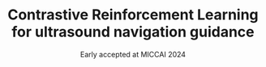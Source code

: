 ---
layout: post
title: Contrastive Reinforcement Learning for ultrasound navigation guidance
subtitle: Early accepted at MICCAI 2024
tags: [publication]
mathjax: true
publi_link: https://arxiv.org/abs/2405.01409
thumbnail-img: /assets/img/crl.jpg
video_path: /assets/videos/crl_video.mp4
---